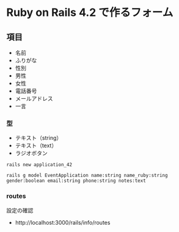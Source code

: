 # Ruby on Rails 4.2 で作るフォーム

## 項目

* 名前
* ふりがな
* 性別
 * 男性
 * 女性
* 電話番号
* メールアドレス
* 一言

### 型

* テキスト（string）
* テキスト（text）
* ラジオボタン


```
rails new application_42
```

```
rails g model EventApplication name:string name_ruby:string gender:boolean email:string phone:string notes:text
```

### routes

設定の確認

* http://localhost:3000/rails/info/routes

